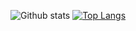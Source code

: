 ![Github stats](https://github-readme-stats.vercel.app/api?username=Lemuriets&show_icons=true&theme=tokyonight)
[![Top Langs](https://github-readme-stats.vercel.app/api/top-langs/?username=Lemuriets)](https://github.com/Lemuriets/github-readme-stats)
